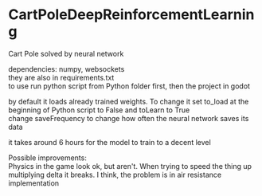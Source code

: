 # CartPoleDeepReinforcementLearning
 Cart Pole solved by neural network </br>
 
 dependencies: numpy, websockets</br>
 they are also in requirements.txt</br>
 to use run python script from Python folder first, then the project in godot</br>


 by default it loads already trained weights. To change it set to_load at the beginning of Python script to False and toLearn to True</br>
 change saveFrequency to change how often the neural network saves its data</br>

 it takes around 6 hours for the model to train to a decent level</br>

 Possible improvements:</br>
 Physics in the game look ok, but aren't. When trying to speed the thing up multiplying delta it breaks. I think, the problem is in air resistance implementation</br>
 
